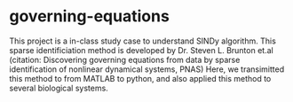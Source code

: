 # governing-equations
This project is a in-class study case to understand SINDy algorithm. 
This sparse identificiation method is developed by Dr. Steven L. Brunton et.al (citation: Discovering governing equations from data by sparse identification of nonlinear dynamical systems, PNAS)
Here, we transimitted this method to from MATLAB to python, and also applied this method to several biological systems.
